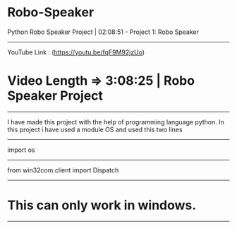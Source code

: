 # Robo-Speaker
Python Robo Speaker Project | 02:08:51 - Project 1: Robo Speaker  
________________________________________________________________________________
YouTube Link : (https://youtu.be/fqF9M92jzUo) 
# Video Length => 3:08:25 | Robo Speaker Project
________________________________________________________________________________
I have made this project with the help of programming language python.
In this project i have used a module OS 
and used this two lines 
_________________________________________
import os
_________________________________________
from win32com.client import Dispatch
_________________________________________
# This can only work in windows.
________________________________________________________________________________
